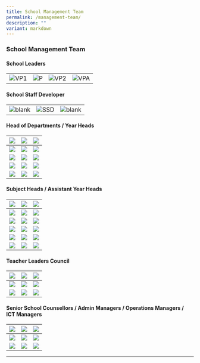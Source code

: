 ```yaml
---
title: School Management Team
permalink: /management-team/
description: ""
variant: markdown
---
```

### School Management Team

#### School Leaders

<table>
    <tbody><tr>
        <td><img alt="VP1" src="/images/School%20Management%20Team/chen_xuanting_edmund.JPG"></td>
        <td><img alt="P" src="/images/School%20Management%20Team/Chen%20Fook%20Pang.jpg"></td>
			  <td><img alt="VP2" src="/images/School%20Management%20Team/lim_kah_leong_marc.jpg"></td>
        <td><img alt="VPA" src="/images/School%20Management%20Team/Meyyappan%20Nadarajan%20Thevar.jpg"></td>
    </tr>
</tbody></table>

#### School Staff Developer

<table>
    <tbody><tr>
        <td><img alt="blank" src="/images/School%20Management%20Team/KP_blank.jpg"></td>
        <td><img alt="SSD" src="/images/School%20Management%20Team/christopher_tan_swan_kiat.jpg"></td>
        <td><img alt="blank" src="/images/School%20Management%20Team/KP_blank.jpg"></td>
    </tr>
</tbody></table>

#### Head of Departments /&nbsp;Year Heads

|![](/images/School%20Management%20Team/Liam%20Hsiao%20Wen.jpg)|![](/images/School%20Management%20Team/Vincent%20Wong.jpg)|![](/images/School%20Management%20Team/teo_wei_ping_sabrina.jpg)|
| -------- | -------- | -------- |
|![](/images/School%20Management%20Team/Koh%20Poh%20Ling.jpg)|![](/images/School%20Management%20Team/tay_hwee_kwang_alvin.jpg)|![](/images/School%20Management%20Team/adrial_tan_chong_jin.jpg)|
|![](/images/School%20Management%20Team/Michelle%20Ong.jpg)|![](/images/School%20Management%20Team/KP_blank.jpg)|![](/images/School%20Management%20Team/KP_blank.jpg)|
|![](/images/School%20Management%20Team/Lum%20Cindy.jpg)|![](/images/School%20Management%20Team/Goh%20Sze%20Wei.jpg)|![](/images/School%20Management%20Team/Mr%20Tay%20Ming%20Yang.png)|
|![](/images/School%20Management%20Team/Faith%20Wong%20Yeo%20Sok%20Yee.jpg)|![](/images/School%20Management%20Team/Ng%20He%20Li.jpg)|![](/images/School%20Management%20Team/KP_blank.jpg)|

#### Subject Heads / Assistant Year Heads

|![](/images/School%20Management%20Team/KP_blank.jpg)|![](/images/School%20Management%20Team/Guo%20Kaiqi%20Jenny.jpg)|![](/images/School%20Management%20Team/KP_blank.jpg)|
| -------- | -------- | -------- |
|![](/images/School%20Management%20Team/Heng%20Tze%20Wei.jpg)|![](/images/School%20Management%20Team/Fu%20Shin%20Hui.jpg)|![](/images/School%20Management%20Team/teo_lay_peng_lynn.jpg)|
|![](/images/School%20Management%20Team/lim_tong_yang.jpg)|![](/images/School%20Management%20Team/chew_li_ting.jpg)|![](/images/School%20Management%20Team/KP_blank.jpg)|
|![](/images/School%20Management%20Team/Kwek%20Cher%20Wei%20Dennis.jpg)|![](/images/School%20Management%20Team/ezyanti_siregar_lukman.jpg)|![](/images/School%20Management%20Team/Koh%20Sien%20Kok%20Dennis.jpg)|
|![](/images/School%20Management%20Team/Teo%20Zhi%20Hui%20Geraldine.jpg)|![](/images/School%20Management%20Team/ang_chian_huey.jpg)|![](/images/School%20Management%20Team/kamal_jupri.jpg)|
|![](/images/School%20Management%20Team/tan_kai_ling_sharon.jpg)|![](/images/School%20Management%20Team/tan_xiaolin.jpg)|![](/images/School%20Management%20Team/liao_yongzhi.jpg)|


#### Teacher Leaders Council

|![](/images/School%20Management%20Team/you%20chang%20ying.jpg)|![](/images/School%20Management%20Team/hasrita_hosnin.jpg)|![](/images/School%20Management%20Team/danapal%20kumar.jpg)|
| -------- | -------- | -------- |
|![](/images/School%20Management%20Team/yogeswari%20selvaraja.jpg)|![](/images/School%20Management%20Team/tay%20weng%20heng%20adrian.jpg)|![](/images/School%20Management%20Team/tengku%20norita.jpg)|
|![](/images/School%20Management%20Team/kok%20chuan%20tin.jpg)|![](/images/School%20Management%20Team/KP_blank.jpg)|![](/images/School%20Management%20Team/KP_blank.jpg)|


#### Senior School Counsellors / Admin Managers / Operations Managers / ICT Managers

|![](/images/School%20Management%20Team/jade%20chee%20gek%20chin.jpg)|![](/images/School%20Management%20Team/thahira_tasneem_hajamaideen.jpg)|![](/images/School%20Management%20Team/susan%20lim%20gim%20peng.jpg)|
| -------- | -------- | -------- |
|![](/images/School%20Management%20Team/mahadevan%20jaya.jpg)|![](/images/School%20Management%20Team/ho%20pak%20heng%20ray.jpg)|![](/images/School%20Management%20Team/lim%20lye%20hock.jpg)|
|![](/images/School%20Management%20Team/sng%20kok%20lam.jpg)|![](/images/School%20Management%20Team/muhammad%20imran%20samat.jpg)|![](/images/School%20Management%20Team/KP_blank.jpg)|

<hr>